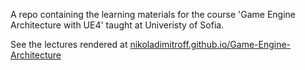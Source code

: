 A repo containing the learning materials for the course
'Game Engine Architecture with UE4' taught at Univeristy of Sofia.

See the lectures rendered at
[nikoladimitroff.github.io/Game-Engine-Architecture](http://nikoladimitroff.github.io/Game-Engine-Architecture)
